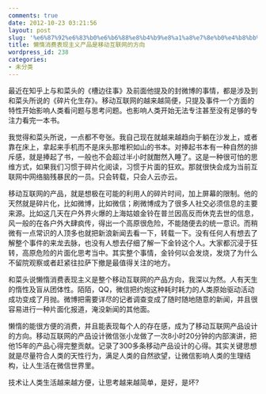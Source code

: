 ```yaml
---
comments: true
date: 2012-10-23 03:21:56
layout: post
slug: '%e6%87%92%e6%83%b0%e6%b6%88%e8%b4%b9%e8%a1%a8%e7%8e%b0%e4%b8%bb%e4%b9%89%e4%ba%a7%e5%93%81%e6%98%af%e7%a7%bb%e5%8a%a8%e4%ba%92%e8%81%94%e7%bd%91%e7%9a%84%e6%96%b9%e5%90%91'
title: 懒惰消费表现主义产品是移动互联网的方向
wordpress_id: 238
categories:
- 未分类
---
```


最近在知乎上与和菜头的《槽边往事》及前面他提及的封微博的事情，都是涉及到和菜头所说的《碎片化生存》。移动互联网的越来越简便，只提及事件一个方面的特性开始影响人类看问题与思考问题。也影响人类开始无法专注甚至没有足够的专注力看完一本书。

我觉得和菜头所说，一点都不夸张。我自己现在就越来越趋向于躺在沙发上，或者靠在床上，拿起来手机而不是床头那堆积如山的书本。对捧起书本有一种自然的排斥感，就是捧起了书，一般也不会超过半小时就酣然入睡了。这是一种很可怕的思维方式，如果我们习惯于碎片化阅读，习惯于片面的狂欢。那就很快会成为当前互联网中网络脑残暴民的一员。只会转载，只会人云亦云。

移动互联网的产品，就是想极在可能的利用人的碎片时间，加上屏幕的限制。他的天然就是碎片化，比如微博，比如微信；刷微博成为了很多人社交必须信息的主要来源。比如这几天在户外界火爆的上海姑娘金铃在普兰因高反而休克去世的信息，风一般的在各户外大肆疯传，得出一个高原很危险，不能随便去的统一意识。而稍微有一点常识的人顶多也就把新浪新闻去看一下，转载一下。没有任何人有想去了解整个事件的来龙去脉，也没有人想去仔细了解一下金铃这个人。大家都沉浸于狂转，高原危险的片面化思考当中。其实整个事情，金铃何以会发烧，发烧了为什么不留院观察或者赶紧往拉萨下撤是最值得关注的地方。

和菜头说懒惰消费表现主义是整个移动互联网的产品方向，我深以为然。人有天生的惰性及盲从团体性。陌陌，QQ，微信把约炮这种耗时耗力的人类原始驱动活动成功变成了月抛。微博把需要详尽的记者调查变成了随时随地随意的新闻，并且很容易进行一种片面化报道，淹没新闻的其他面。

懒惰的能很方便的消费，并且能表现每个人的存在感，成为了移动互联网产品设计的方向。移动互联网的产品设计微信张小龙做了一次8小时20分钟的内部演讲，把他15年的产品心得完整贡献。记录了300多条移动产品设计的心得。其实关键思想就是尽量符合人类的天性行为，满足人类的自然欲望，让微信影响人类的生理结构，让人生活在微信世界里。

技术让人类生活越来越方便，让思考越来越简单，是好，是坏?
